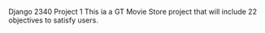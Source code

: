 Django 2340 Project 1 
This ia a GT Movie Store project that will include 22 objectives to satisfy users. 
